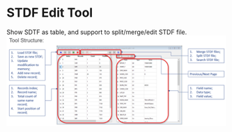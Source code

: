 # STDF Edit Tool
Show SDTF as table, and support to split/merge/edit STDF file. 
![Tool Structure](/img/Screenshot_Tool_Structure.png "Tool Structure")
